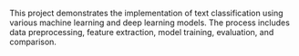 This project demonstrates the implementation of text classification using various machine learning and deep learning models. The process includes data preprocessing, feature extraction, model training, evaluation, and comparison.

